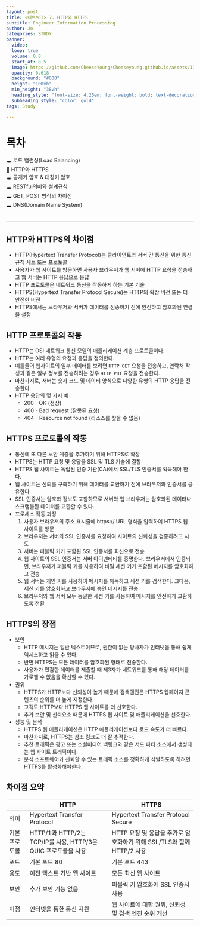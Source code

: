 ```yaml
---
layout: post
title: <네트워크> 7. HTTP와 HTTPS
subtitle: Engineer Information Processing
author: Jo
categories: STUDY
banner:
  video: 
  loop: true
  volume: 0.8
  start_at: 8.5
  image: https://github.com/CheeseYoung/Cheeseyoung.github.io/assets/132384527/b80f5f66-24ee-4e36-ab55-e9b408552499
  opacity: 0.618
  background: "#000"
  height: "100vh"
  min_height: "38vh"
  heading_style: "font-size: 4.25em; font-weight: bold; text-decoration: underline"
  subheading_style: "color: gold"
tags: Study

---
```


# 목차
🕳 로드 밸런싱(Load Balancing) <br>
📌 HTTP와 HTTPS <br>
🕳 공개키 암호 & 대칭키 암호 <br>
🕳 RESTful의미와 설계규칙 <br>
🕳 GET, POST 방식의 차이점 <br>
🕳 DNS(Domain Name System) <br>
<br>
<hr>



## HTTP와 HTTPS의 차이점
- HTTP(Hypertext Transfer Protocol)는 클라이언트와 서버 간 통신을 위한 통신 규칙 세트 또는 프로토콜
- 사용자가 웹 사이트를 방문하면 사용자 브라우저가 웹 서버에 HTTP 요청을 전송하고 웹 서버는 HTTP 응답으로 응답
- HTTP 프로토콜은 네트워크 통신을 작동하게 하는 기본 기술
- HTTPS(Hypertext Transfer Protocol Secure)는 HTTP의 확장 버전 또는 더 안전한 버전
- HTTPS에서는 브라우저와 서버가 데이터를 전송하기 전에 안전하고 암호화된 연결을 설정

## HTTP 프로토콜의 작동
- HTTP는 OSI 네트워크 통신 모델의 애플리케이션 계층 프로토콜이다.
- HTTP는 여러 유형의 요청과 응답을 정의한다.
- 예를들어 웹사이트의 일부 데이터를 보려면 ``HTTP GET`` 요청을 전송하고, 연락처 작성과 같은 일부 정보를 전송하려는 경우 ``HTTP PUT`` 요청을 전송한다.
- 마찬가지로, 서버는 숫자 코드 및 데이터 양식으로 다양한 유형의 HTTP 응답을 전송한다.
- HTTP 응답의 몇 가지 예 
  - 200 - OK (정상)
  - 400 - Bad request (잘못된 요청)
  - 404 - Resource not found (리소스를 찾을 수 없음)

## HTTPS 프로토콜의 작동
- 통신에 또 다른 보안 계층을 추가하기 위해 HTTPS로 확장
- HTTPS는 HTTP 요청 및 응답을 SSL 및 TLS 기술에 결합
- HTTPS 웹 사이트는 독립된 인증 기관(CA)에서 SSL/TLS 인증서를 획득해야 한다.
- 웹 사이트는 신뢰를 구축하기 위해 데이터를 교환하기 전에 브라우저와 인증서를 공유한다.
- SSL 인증서는 암호화 정보도 포함하므로 서버와 웹 브라우저는 암호화된 데이터나 스크램블된 데이터를 교환할 수 있다.
- 프로세스 작동 과정
  1. 사용자 브라우저의 주소 표시줄에 https:// URL 형식을 입력하여 HTTPS 웹 사이트를 방문
  2. 브라우저는 서버의 SSL 인증서를 요청하여 사이트의 신뢰성을 검증하려고 시도
  3. 서버는 퍼블릭 키가 포함된 SSL 인증서를 회신으로 전송
  4. 웹 사이트의 SSL 인증서는 서버 아이덴티티를 증명한다. 브라우저에서 인증되면, 브라우저가 퍼블릭 키를 사용하여 비밀 세션 키가 포함된 메시지를 암호화하고 전송
  5. 웹 서버는 개인 키를 사용하여 메시지를 해독하고 세션 키를 검색한다. 그다음, 세션 키를 암호화하고 브라우저에 승인 메시지를 전송
  6. 브라우저와 웹 서버 모두 동일한 세션 키를 사용하여 메시지를 안전하게 교환하도록 전환

## HTTPS의 장점
- 보안
  - HTTP 메시지는 일반 텍스트이므로, 권한이 없는 당사자가 인터넷을 통해 쉽게 엑세스하고 읽을 수 있다.
  - 반면 HTTPS는 모든 데이터를 암호화된 형태로 전송한다.
  - 사용자가 민감한 데이터를 제출할 때 제3자가 네트워크를 통해 해당 데이터를 가로챌 수 없음을 확신할 수 있다.
- 권위
  - HTTPS가 HTTP보다 신뢰성이 높기 때문에 검색엔진은 HTTPS 웹페이지 콘텐츠의 순위를 더 높게 지정한다.
  - 고객도 HTTP보다 HTTPS 웹 사이트를 더 선호한다.
  - 추가 보안 및 신뢰요소 때문에 HTTPS 웹 사이트 및 애플리케이션을 선호한다.  
- 성능 및 분석
  - HTTPS 웹 애플리케이션은 HTTP 애플리케이션보다 로드 속도가 더 빠르다.
  - 마찬가지로, HTTPS는 참조 링크도 더 잘 추적한다.
  - 추천 트래픽은 광고 또는 소셜미디어 백링크와 같은 서드 파티 소스에서 생성되는 웹 사이트 트래픽이다.
  - 분석 소프트웨어가 신뢰할 수 있는 트래픽 소스를 정확하게 식별하도록 하려면 HTTPS를 활성화해야한다.

## 차이점 요약
 	
||HTTP|HTTPS|
|---|---|---|
|의미|Hypertext Transfer Protocol| Hypertext Transfer Protocol Secure|
|기본 프로토콜|HTTP/1과 HTTP/2는 TCP/IP를 사용, HTTP/3은 QUIC 프로토콜을 사용| HTTP 요청 및 응답을 추가로 암호화하기 위해 SSL/TLS와 함께 HTTP/2 사용|
|포트|기본 포트 80|기본 포트 443|
|용도|이전 텍스트 기반 웹 사이트|모든 최신 웹 사이트|
|보안|추가 보안 기능 없음|퍼블릭 키 암호화에 SSL 인증서 사용|
|이점|인터넷을 통한 통신 지원|웹 사이트에 대한 권위, 신뢰성 및 검색 엔진 순위 개선|















